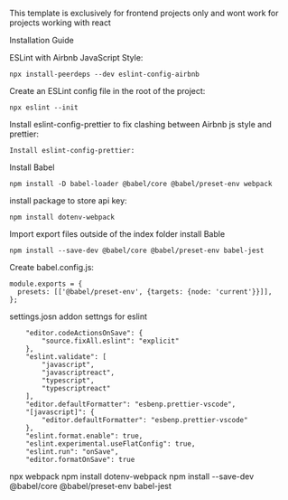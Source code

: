 This template is exclusively for frontend projects only and wont work for projects working with react

Installation Guide

ESLint with Airbnb JavaScript Style:

```
npx install-peerdeps --dev eslint-config-airbnb
```

Create an ESLint config file in the root of the project:

```
npx eslint --init
```

Install eslint-config-prettier to fix clashing between Airbnb js style and prettier:

```
Install eslint-config-prettier:
```

Install Babel

```
npm install -D babel-loader @babel/core @babel/preset-env webpack
```

install package to store api key:

```
npm install dotenv-webpack
```

Import export files outside of the index folder
install Bable

```
npm install --save-dev @babel/core @babel/preset-env babel-jest
```

Create babel.config.js:

```
module.exports = {
  presets: [['@babel/preset-env', {targets: {node: 'current'}}]],
};
```

settings.josn addon settngs for eslint

```
    "editor.codeActionsOnSave": {
        "source.fixAll.eslint": "explicit"
    },
    "eslint.validate": [
        "javascript",
        "javascriptreact",
        "typescript",
        "typescriptreact"
    ],
    "editor.defaultFormatter": "esbenp.prettier-vscode",
    "[javascript]": {
        "editor.defaultFormatter": "esbenp.prettier-vscode"
    },
    "eslint.format.enable": true,
    "eslint.experimental.useFlatConfig": true,
    "eslint.run": "onSave",
    "editor.formatOnSave": true
```

npx webpack
npm install dotenv-webpack
npm install --save-dev @babel/core @babel/preset-env babel-jest
